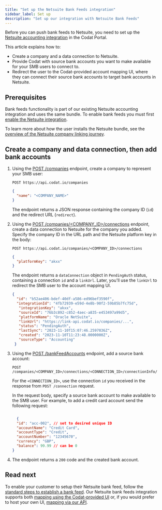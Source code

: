 ```yaml
---
title: "Set up the Netsuite Bank Feeds integration"
sidebar_label: Set up
description: "Set up our integration with Netsuite Bank Feeds"
---
```


Before you can push bank feeds to Netsuite, you need to set up the [Netsuite accounting integration](/integrations/accounting/netsuite/accounting-netsuite) in the Codat Portal.

This article explains how to:

- Create a company and a data connection to Netsuite.
- Provide Codat with source bank accounts you want to make available for your SMB users to connect to.
- Redirect the user to the Codat-provided account mapping UI, where they can connect their source bank accounts to target bank accounts in Netsuite.

## Prerequisites

Bank feeds functionality is part of our existing Netsuite accounting integration and uses the same bundle. To enable bank feeds you must first [enable the Netsuite integration](/integrations/accounting/netsuite/accounting-netsuite-setup#configure-the-oracle-netsuite-integration).   

To learn more about how the user installs the Netsuite bundle, see the [overview of the Netsuite company linking journey](/integrations/accounting/netsuite/company-linking-journey).

## Create a company and data connection, then add bank accounts​

1. Using the [POST /companies](/platform-api#/operations/create-company) endpoint, create a company to represent your SMB user:

   ```http title="Create a company"
   POST https://api.codat.io/companies
   ```

   ```json title="Request body"
   {
     "name": "<COMPANY_NAME>"
   }
   ```
   
   The endpoint returns a JSON response containing the company ID (`id`) and the redirect URL (`redirect`).

2. Using the [POST /companies/<COMPANY_ID>/connections](/platform-api#/operations/create-connection) endpoint, create a data connection to Netsuite for the company you added. Specify the company ID in the URL path and the Netsuite platform key in the body:

   ```http title="Create connection"
   POST https://api.codat.io/companies/<COMPANY_ID>/connections
   ```
   
   ```json title="Request body - Netsuite"
   {
     "platformKey": "akxx"
   } 
   ```
   
   The endpoint returns a `dataConnection` object in `PendingAuth` status, containing a connection `id` and a `linkUrl`. Later, you'll use the `linkUrl` to redirect the SMB user to the account mapping UI.

   ```json title="Response example - Create connection (200)"
   {
     "id": "b52ae406-bdef-40df-a586-ed96bef3590f",
     "integrationId": "4fb72939-e59d-4e8b-90f2-59b85b7fc75d",
      "integrationKey": "akxx",
      "sourceId": "76b3c892-c852-4aec-a835-e453497a99d5",
      "platformName": "Oracle NetSuite",
      "linkUrl": "https://link-api.codat.io/companies/...",
      "status": "PendingAuth",
      "lastSync": "2023-11-10T15:07:46.2597036Z",
      "created": "2023-11-10T11:23:48.0000000Z",
      "sourceType": "Accounting"
    }
   ```

3. Using the [POST /bankFeedAccounts](/bank-feeds-api#/operations/create-bank-feed) endpoint, add a source bank account:
   
   ```http title="Create bank feed bank accounts"
   POST /companies/<COMPANY_ID>/connections/<CONNECTION_ID>/connectionInfo/bankFeedAccounts
   ```
   
   For the `<CONNECTION_ID>`, use the connection `id` you received in the response from `POST /connection` request.
   
   In the request body, specify a source bank account to make available to the SMB user. For example, to add a credit card account send the following request:

   ```json title="Request body (all fields are required)"
   
     {
     "id": "acc-002", // set to desired unique ID
     "accountName": "Credit Card",
     "accountType": "Credit",
     "accountNumber": "12345670",
     "currency": "GBP",
     "balance": 99.99 // can be 0
   }
   ```

4. The endpoint returns a `200` code and the created bank account.

## Read next

To enable your customer to setup their Netsuite bank feed, follow the [standard steps to establish a bank feed](/bank-feeds/mapping/overview). Our Netsuite bank feeds integration supports both [mapping using the Codat-provided UI](/bank-feeds/mapping/codat-ui) or, if you would prefer to host your own UI, [mapping via our API](/bank-feeds/mapping/api-mapping).
